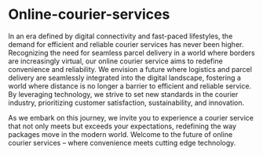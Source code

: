 # Online-courier-services
In an era defined by digital connectivity and fast-paced lifestyles, the demand for efficient 
and reliable courier services has never been higher. Recognizing the need for seamless parcel 
delivery in a world where borders are increasingly virtual, our online courier service aims to 
redefine convenience and reliability. 
We envision a future where logistics and parcel delivery are seamlessly integrated into the 
digital landscape, fostering a world where distance is no longer a barrier to efficient and 
reliable service. By leveraging technology, we strive to set new standards in the courier 
industry, prioritizing customer satisfaction, sustainability, and innovation. 
 
As we embark on this journey, we invite you to experience a courier service that not only 
meets but exceeds your expectations, redefining the way packages move in the modern 
world. Welcome to the future of online courier services – where convenience meets cutting
edge technology. 
